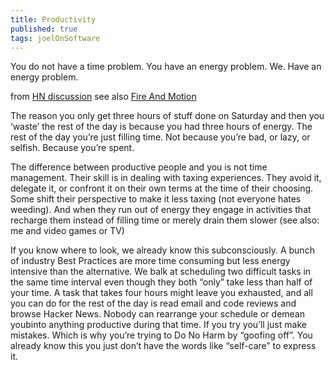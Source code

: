 ```yaml
---
title: Productivity
published: true
tags: joelOnSoftware
---
```

You do not have a time problem. You have an energy problem. We. Have an energy problem.

from [HN discussion](https://news.ycombinator.com/item?id=16073745)
see also [Fire And Motion](http://global.joelonsoftware.com/English/Articles/FireAndMotion.html)

The reason you only get three hours of stuff done on Saturday and then you ‘waste’ the rest of the day is because you had three hours of energy. The rest of the day you’re just filling time. Not because you’re bad, or lazy, or selfish. Because you’re spent.

The difference between productive people and you is not time management. Their skill is in dealing with taxing experiences. They avoid it, delegate it, or confront it on their own terms at the time of their choosing. Some shift their perspective to make it less taxing (not everyone hates weeding). And when they run out of energy they engage in activities that recharge them instead of filling time or merely drain them slower (see also: me and video games or TV)

If you know where to look, we already know this subconsciously. A bunch of industry Best Practices are more time consuming but less energy intensive than the alternative. We balk at scheduling two difficult tasks in the same time interval even though they both “only” take less than half of your time. A task that takes four hours might leave you exhausted, and all you can do for the rest of the day is read email and code reviews and browse Hacker News. Nobody can rearrange your schedule or demean youbinto anything productive during that time. If you try you’ll just make mistakes. Which is why you’re trying to Do No Harm by “goofing off”. You already know this you just don’t have the words like “self-care” to express it.

